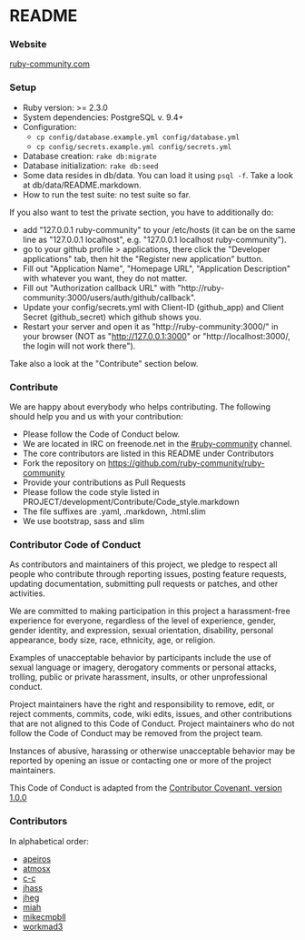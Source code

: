README
======


### Website

[ruby-community.com](http://ruby-community.com)


### Setup

* Ruby version: >= 2.3.0
* System dependencies: PostgreSQL v. 9.4+
* Configuration:
  * `cp config/database.example.yml config/database.yml`
  * `cp config/secrets.example.yml config/secrets.yml`
* Database creation: `rake db:migrate`
* Database initialization: `rake db:seed`
* Some data resides in db/data. You can load it using `psql -f`. Take a look at db/data/README.markdown.
* How to run the test suite: no test suite so far.

If you also want to test the private section, you have to additionally do:

* add "127.0.0.1 ruby-community" to your /etc/hosts (it can be on the same line as "127.0.0.1 localhost", e.g. "127.0.0.1 localhost ruby-community").
* go to your github profile > applications, there click the "Developer applications" tab, then hit the "Register new application" button.
* Fill out "Application Name", "Homepage URL", "Application Description" with whatever you want, they do not matter.
* Fill out "Authorization callback URL" with "http://ruby-community:3000/users/auth/github/callback".
* Update your config/secrets.yml with Client-ID (github_app) and Client Secret (github_secret) which github shows you.
* Restart your server and open it as "http://ruby-community:3000/" in your browser (NOT as "http://127.0.0.1:3000" or "http://localhost:3000/, the login will not work there").

Take also a look at the "Contribute" section below.


### Contribute

We are happy about everybody who helps contributing.
The following should help you and us with your contribution:

* Please follow the Code of Conduct below.
* We are located in IRC on freenode.net in the [#ruby-community](irc://irc.freenode.net/#ruby-community) channel.
* The core contributors are listed in this README under Contributors
* Fork the repository on https://github.com/ruby-community/ruby-community
* Provide your contributions as Pull Requests
* Please follow the code style listed in PROJECT/development/Contribute/Code_style.markdown
* The file suffixes are .yaml, .markdown, .html.slim
* We use bootstrap, sass and slim


### Contributor Code of Conduct

As contributors and maintainers of this project, we pledge to respect all people who
contribute through reporting issues, posting feature requests, updating documentation,
submitting pull requests or patches, and other activities.

We are committed to making participation in this project a harassment-free experience for
everyone, regardless of the level of experience, gender, gender identity, and expression,
sexual orientation, disability, personal appearance, body size, race, ethnicity, age, or religion.

Examples of unacceptable behavior by participants include the use of sexual language or
imagery, derogatory comments or personal attacks, trolling, public or private harassment,
insults, or other unprofessional conduct.

Project maintainers have the right and responsibility to remove, edit, or reject comments,
commits, code, wiki edits, issues, and other contributions that are not aligned to this
Code of Conduct. Project maintainers who do not follow the Code of Conduct may be removed
from the project team.

Instances of abusive, harassing or otherwise unacceptable behavior may be reported by
opening an issue or contacting one or more of the project maintainers.

This Code of Conduct is adapted from the [Contributor Covenant, version 1.0.0](http://contributor-covenant.org/version/1/0/0/)


### Contributors

In alphabetical order:

* [apeiros](https://github.com/apeiros)
* [atmosx](https://github.com/atmosx)
* [c-c](https://github.com/csmr)
* [jhass](https://github.com/jhass)
* [jheg](https://github.com/jheg)
* [miah](https://github.com/miah)
* [mikecmpbll](https://github.com/mikecmpbll)
* [workmad3](https://github.com/workmad3)
